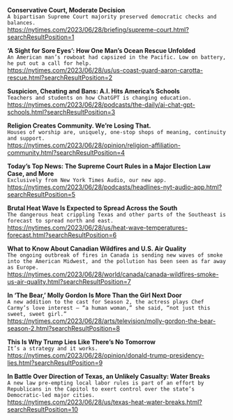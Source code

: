 **Conservative Court, Moderate Decision**\
`A bipartisan Supreme Court majority preserved democratic checks and balances.`\
https://nytimes.com/2023/06/28/briefing/supreme-court.html?searchResultPosition=1

**‘A Sight for Sore Eyes’: How One Man’s Ocean Rescue Unfolded**\
`An American man’s rowboat had capsized in the Pacific. Low on battery, he put out a call for help.`\
https://nytimes.com/2023/06/28/us/us-coast-guard-aaron-carotta-rescue.html?searchResultPosition=2

**Suspicion, Cheating and Bans: A.I. Hits America’s Schools**\
`Teachers and students on how ChatGPT is changing education.`\
https://nytimes.com/2023/06/28/podcasts/the-daily/ai-chat-gpt-schools.html?searchResultPosition=3

**Religion Creates Community. We’re Losing That.**\
`Houses of worship are, uniquely, one-stop shops of meaning, continuity and support.`\
https://nytimes.com/2023/06/28/opinion/religion-affiliation-community.html?searchResultPosition=4

**Today’s Top News: The Supreme Court Rules in a Major Election Law Case, and More**\
`Exclusively from New York Times Audio, our new app.`\
https://nytimes.com/2023/06/28/podcasts/headlines-nyt-audio-app.html?searchResultPosition=5

**Brutal Heat Wave Is Expected to Spread Across the South**\
`The dangerous heat crippling Texas and other parts of the Southeast is forecast to spread north and east.`\
https://nytimes.com/2023/06/28/us/heat-wave-temperatures-forecast.html?searchResultPosition=6

**What to Know About Canadian Wildfires and U.S. Air Quality**\
`The ongoing outbreak of fires in Canada is sending new waves of smoke into the American Midwest, and the pollution has been seen as far away as Europe.`\
https://nytimes.com/2023/06/28/world/canada/canada-wildfires-smoke-us-air-quality.html?searchResultPosition=7

**In ‘The Bear,’ Molly Gordon Is More Than the Girl Next Door**\
`A new addition to the cast for Season 2, the actress plays Chef Carmy’s love interest — “a human woman,” she said, “not just this sweet, sweet girl.”`\
https://nytimes.com/2023/06/28/arts/television/molly-gordon-the-bear-season-2.html?searchResultPosition=8

**This Is Why Trump Lies Like There’s No Tomorrow**\
`It’s a strategy and it works.`\
https://nytimes.com/2023/06/28/opinion/donald-trump-presidency-lies.html?searchResultPosition=9

**In Battle Over Direction of Texas, an Unlikely Casualty: Water Breaks**\
`A new law pre-empting local labor rules is part of an effort by Republicans in the Capitol to exert control over the state’s Democratic-led major cities.`\
https://nytimes.com/2023/06/28/us/texas-heat-water-breaks.html?searchResultPosition=10

